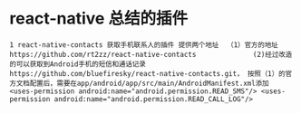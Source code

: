 # react-native 总结的插件
``
 1 react-native-contacts 获取手机联系人的插件
 提供两个地址  （1）官方的地址https://github.com/rt2zz/react-native-contacts
              (2)经过改造的可以获取到Android手机的短信和通话记录https://github.com/bluefiresky/react-native-contacts.git，
              按照（1）的官方文档配置后，需要在app/android/app/src/main/AndroidManifest.xml添加
              <uses-permission android:name="android.permission.READ_SMS"/>
              <uses-permission android:name="android.permission.READ_CALL_LOG"/>
``
